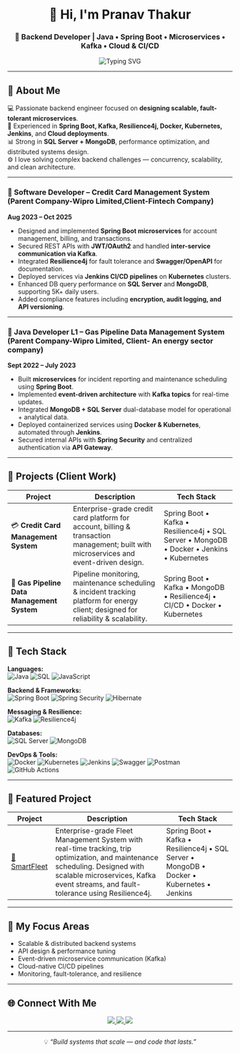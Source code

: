 <!-- PROFILE README.md -->

<div align="center">

# 👋 Hi, I'm Pranav Thakur  
### 🚀 Backend Developer | Java • Spring Boot • Microservices • Kafka • Cloud & CI/CD  

<img src="https://readme-typing-svg.demolab.com?font=Fira+Code&size=24&pause=1000&color=00CFFF&center=true&vCenter=true&width=600&lines=Backend+Engineer;Java+%7C+Spring+Boot+%7C+Microservices;Kafka+%7C+Docker+%7C+Kubernetes;Building+Scalable+Distributed+Systems" alt="Typing SVG" />

</div>

---

## 🧠 About Me

💻 Passionate backend engineer focused on **designing scalable, fault-tolerant microservices**.  
🧩 Experienced in **Spring Boot, Kafka, Resilience4j, Docker, Kubernetes, Jenkins**, and **Cloud deployments**.  
📊 Strong in **SQL Server + MongoDB**, performance optimization, and distributed systems design.  
⚙️ I love solving complex backend challenges — concurrency, scalability, and clean architecture.

---
### 🏢 Software Developer – Credit Card Management System (Parent Company-Wipro Limited,Client-Fintech Company)
**Aug 2023 – Oct 2025**

- Designed and implemented **Spring Boot microservices** for account management, billing, and transactions.  
- Secured REST APIs with **JWT/OAuth2** and handled **inter-service communication via Kafka**.  
- Integrated **Resilience4j** for fault tolerance and **Swagger/OpenAPI** for documentation.  
- Deployed services via **Jenkins CI/CD pipelines** on **Kubernetes** clusters.  
- Enhanced DB query performance on **SQL Server** and **MongoDB**, supporting 5K+ daily users.  
- Added compliance features including **encryption, audit logging, and API versioning**.

---

### 🏢 Java Developer L1 – Gas Pipeline Data Management System (Parent Company-Wipro Limited, Client- An energy sector company)
**Sept 2022 – July 2023**

- Built **microservices** for incident reporting and maintenance scheduling using **Spring Boot**.  
- Implemented **event-driven architecture** with **Kafka topics** for real-time updates.  
- Integrated **MongoDB + SQL Server** dual-database model for operational + analytical data.  
- Deployed containerized services using **Docker & Kubernetes**, automated through **Jenkins**.  
- Secured internal APIs with **Spring Security** and centralized authentication via **API Gateway**.

---

## 🚀 Projects (Client Work)

| Project | Description | Tech Stack |
|----------|--------------|------------|
| 💳 **Credit Card Management System** | Enterprise-grade credit card platform for account, billing & transaction management; built with microservices and event-driven design. | Spring Boot • Kafka • Resilience4j • SQL Server • MongoDB • Docker • Jenkins • Kubernetes |
| 🔧 **Gas Pipeline Data Management System** | Pipeline monitoring, maintenance scheduling & incident tracking platform for energy client; designed for reliability & scalability. | Spring Boot • Kafka • MongoDB • Resilience4j • CI/CD • Docker • Kubernetes |

---

## 🧰 Tech Stack

**Languages:**  
![Java](https://img.shields.io/badge/Java-ED8B00?style=for-the-badge&logo=openjdk&logoColor=white)
![SQL](https://img.shields.io/badge/SQL-4479A1?style=for-the-badge&logo=databricks&logoColor=white)
![JavaScript](https://img.shields.io/badge/JavaScript-F7DF1E?style=for-the-badge&logo=javascript&logoColor=black)

**Backend & Frameworks:**  
![Spring Boot](https://img.shields.io/badge/Spring_Boot-6DB33F?style=for-the-badge&logo=springboot&logoColor=white)
![Spring Security](https://img.shields.io/badge/Spring_Security-6DB33F?style=for-the-badge&logo=springsecurity&logoColor=white)
![Hibernate](https://img.shields.io/badge/Hibernate-59666C?style=for-the-badge&logo=hibernate&logoColor=white)

**Messaging & Resilience:**  
![Kafka](https://img.shields.io/badge/Apache_Kafka-231F20?style=for-the-badge&logo=apachekafka&logoColor=white)
![Resilience4j](https://img.shields.io/badge/Resilience4j-2C3E50?style=for-the-badge)

**Databases:**  
![SQL Server](https://img.shields.io/badge/SQL%20Server-CC2927?style=for-the-badge&logo=microsoftsqlserver&logoColor=white)
![MongoDB](https://img.shields.io/badge/MongoDB-47A248?style=for-the-badge&logo=mongodb&logoColor=white)

**DevOps & Tools:**  
![Docker](https://img.shields.io/badge/Docker-2496ED?style=for-the-badge&logo=docker&logoColor=white)
![Kubernetes](https://img.shields.io/badge/Kubernetes-326ce5.svg?style=for-the-badge&logo=kubernetes&logoColor=white)
![Jenkins](https://img.shields.io/badge/Jenkins-D24939?style=for-the-badge&logo=jenkins&logoColor=white)
![Swagger](https://img.shields.io/badge/Swagger-85EA2D?style=for-the-badge&logo=swagger&logoColor=black)
![Postman](https://img.shields.io/badge/Postman-FF6C37?style=for-the-badge&logo=postman&logoColor=white)
![GitHub Actions](https://img.shields.io/badge/GitHub%20Actions-2088FF?style=for-the-badge&logo=githubactions&logoColor=white)

---

## 🚀 Featured Project

| Project | Description | Tech Stack |
|----------|--------------|------------|
| [🛞 SmartFleet](https://github.com/jagleet/smartfleet) | Enterprise-grade Fleet Management System with real-time tracking, trip optimization, and maintenance scheduling. Designed with scalable microservices, Kafka event streams, and fault-tolerance using Resilience4j. | Spring Boot • Kafka • Resilience4j • SQL Server • MongoDB • Docker • Kubernetes • Jenkins |

---


## 🧩 My Focus Areas
- Scalable & distributed backend systems  
- API design & performance tuning  
- Event-driven microservice communication (Kafka)  
- Cloud-native CI/CD pipelines  
- Monitoring, fault-tolerance, and resilience  

---

## 🌐 Connect With Me

<p align="center">
  <a href="https://www.linkedin.com/in/thakur-pranav/" target="_blank">
    <img src="https://img.shields.io/badge/LinkedIn-0077b5?style=for-the-badge&logo=linkedin&logoColor=white" />
  </a>
  <a href="mailto:pranavt12947270@gmail.com">
    <img src="https://img.shields.io/badge/Email-D14836?style=for-the-badge&logo=gmail&logoColor=white" />
  </a>
  <a href="https://leetcode.com/u/pranavt129/">
    <img src="https://img.shields.io/badge/LeetCode-FFA116?style=for-the-badge&logo=leetcode&logoColor=white" />
  </a>
</p>

---

<div align="center">
  
💡 *“Build systems that scale — and code that lasts.”*

</div>
